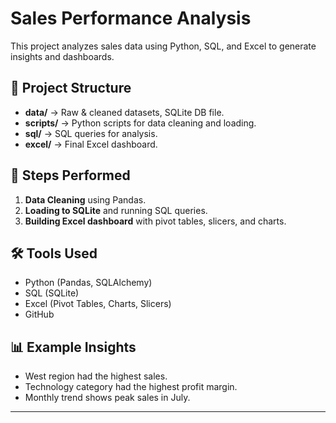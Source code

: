 # Sales Performance Analysis

This project analyzes sales data using Python, SQL, and Excel to generate insights and dashboards.

## 📂 Project Structure
- **data/** → Raw & cleaned datasets, SQLite DB file.
- **scripts/** → Python scripts for data cleaning and loading.
- **sql/** → SQL queries for analysis.
- **excel/** → Final Excel dashboard.

## 🚀 Steps Performed
1. **Data Cleaning** using Pandas.
2. **Loading to SQLite** and running SQL queries.
3. **Building Excel dashboard** with pivot tables, slicers, and charts.

## 🛠️ Tools Used
- Python (Pandas, SQLAlchemy)
- SQL (SQLite)
- Excel (Pivot Tables, Charts, Slicers)
- GitHub

## 📊 Example Insights
- West region had the highest sales.
- Technology category had the highest profit margin.
- Monthly trend shows peak sales in July.


---

